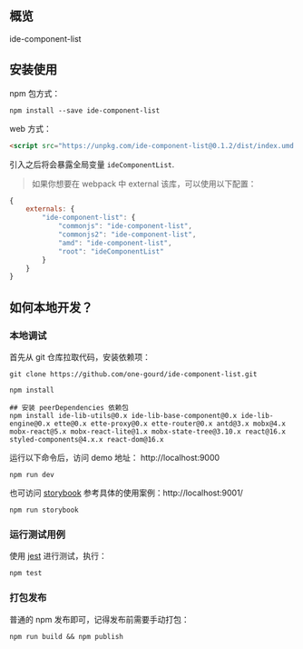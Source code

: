 ## 概览

ide-component-list

## 安装使用

npm 包方式：
```shell
npm install --save ide-component-list
```

web 方式：
```html
<script src="https://unpkg.com/ide-component-list@0.1.2/dist/index.umd.js"></script>
```
引入之后将会暴露全局变量 `ideComponentList`.

> 如果你想要在 webpack 中 external 该库，可以使用以下配置：
```js
{
    externals: {
        "ide-component-list": {
            "commonjs": "ide-component-list",
            "commonjs2": "ide-component-list",
            "amd": "ide-component-list",
            "root": "ideComponentList"
        }
    }
}
```

## 如何本地开发？

### 本地调试

首先从 git 仓库拉取代码，安装依赖项：
```shell
git clone https://github.com/one-gourd/ide-component-list.git

npm install

## 安装 peerDependencies 依赖包
npm install ide-lib-utils@0.x ide-lib-base-component@0.x ide-lib-engine@0.x ette@0.x ette-proxy@0.x ette-router@0.x antd@3.x mobx@4.x mobx-react@5.x mobx-react-lite@1.x mobx-state-tree@3.10.x react@16.x styled-components@4.x.x react-dom@16.x
```

运行以下命令后，访问 demo 地址： http://localhost:9000
```shell
npm run dev
```

也可访问 [storybook](https://github.com/storybooks/storybook) 参考具体的使用案例：http://localhost:9001/
```shell
npm run storybook
```

### 运行测试用例

使用 [jest](https://jestjs.io) 进行测试，执行：

```shell
npm test
```

### 打包发布

普通的 npm 发布即可，记得发布前需要手动打包：

```shell
npm run build && npm publish
```


